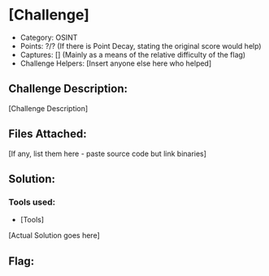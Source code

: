 # [Challenge]

- Category: OSINT 
- Points: ?/? (If there is Point Decay, stating the original score would help)
- Captures: [] (Mainly as a means of the relative difficulty of the flag)
- Challenge Helpers: [Insert anyone else here who helped]

## Challenge Description:
[Challenge Description]

## Files Attached:
[If any, list them here - paste source code but link binaries]

## Solution:

### Tools used:
- [Tools]

[Actual Solution goes here]

## Flag: